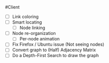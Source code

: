 #Client
- [ ] Link coloring
- [ ] Smart locating
    - [ ] Node linking
- [ ] Node re-organization
    - [ ] Per-node animation
- [ ] Fix Firefox / Ubuntu issue (Not seeing nodes)
- [ ] Convert graph to (Half) Adjacency Matrix
- [ ] Do a Depth-First Search to draw the graph
